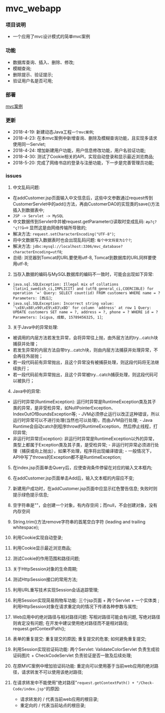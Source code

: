 # mvc_webapp


### 项目说明
 - 一个应用了mvc设计模式的简单mvc案例
 
### 功能
 - 数据库查询、插入、删除、修改;
 - 模糊查询;
 - 删除提示、验证提示;
 - 验证用户名是否可用;


### 部署

[mvc案例](http://47.106.11.169:8080/mvcapp/index.jsp)
 
### 更新

 - 2018-4-19: 新建动态Java工程`一个mvc案例`;
 - 2018-4-23: 在本mvc案例中新增查询、删除及模糊查询功能，且实现多请求使用同一Servlet;
 - 2018-4-24: 增加新建用户功能，用户信息修改功能，用户名验证功能;
 - 2018-4-30: 测试了Cookie相关的API，实现自动登录和显示最近浏览商品;
 - 2018-5-20: 完成了网络书店的登录与注册功能，下一步是完善管理员功能;

### issues

 1. 中文乱码问题: 
   - 在addCustomer.jsp页面输入中文信息后，这些中文参数通过request传到CustomerServlet中的add()方法，再由CustomerDAO的实现类的save()方法插入到数据表中;
   - `JSP -> Servlet -> MySQL`
   - 中文数据传到Servlet中并被request.getParameter()读取时变成乱码: `æµ?ç?°ç??å¤®` 显然这是由网络传输所导致的;
   - 解决方法: `request.setCharacterEncoding("UTF-8")`;
   - 将中文数据写入数据表时也会出现乱码问题: `每个中文将变为1个?`;
   - 解决方法: `jdbc:mysql://localhost:3306/mvc_database?characterEncoding=utf8`;
   - 总结: 浏览器到Tomcat的URL要使用utf-8, Tomcat到数据库的URL同样要使用utf-8;
 
 2. 当存入数据的编码与MySQL数据库的编码不一致时，可能会出现如下异常:
   - `java.sql.SQLException: Illegal mix of collations (latin1_swedish_ci,IMPLICIT) and (utf8_general_ci,COERCIBLE) for operation '=' Query: SELECT count(id) FROM customers WHERE name = ? Parameters: [西瓜]`;
   - `java.sql.SQLException: Incorrect string value: '\xE6\x88\x90\xE9\x83\xBD' for column 'address' at row 1 Query: UPDATE customers SET name = ?, address = ?, phone = ? WHERE id = ? Parameters: [xigua, 成都, 15789456325, 1]`;
   
 3. 关于Java中的异常处理:
   - 被调用的内层方法若发生异常，会将异常往上抛，由外层方法的try...catch块捕获并处理；
   - 若发生异常的内层方法自带try...catch块，则由内层方法捕获并处理异常，不会再往外层抛；
   - 若一段代码前有异常抛出，且这个异常没有被捕获处理，则这段代码将无法继续执行；
   - 若一段代码前有异常抛出，且这个异常被try...catch捕获处理，则这段代码可以被执行；
   
 4. Java中的异常: 
   - 运行时异常(RuntimeException): 运行时异常是RuntimeException类及其子类的异常，是非受检异常，如NullPointerException、IndexOutOfBoundsException等;
    - JVM必须停止运行以改正这种错误，所以运行时异常可以不进行处理(当然也可以处理)，而由JVM自行处理;
    - Java Runtime会自动catch到程序throw的RuntimeException，然后停止线程，打印异常;
   - 非运行时异常(Exception): 非运行时异常是RuntimeException以外的异常，类型上都属于Exception类及其子类，是受检异常;
    - 非运行时异常必须进行处理（捕获或向上抛出），如果不处理，程序将出现编译错误;
    - 一般情况下，API中写了throws的Exception都不是RuntimeException;  
   
 5. 在index.jsp页面单击Query后，应使查询条件停留在对应的输入文本框内;
 
 6. 在addCustomer.jsp页面单击Add后，输入文本框的内容应不变;
 
 7. 新建用户成功时，在addCustomer.jsp页面中应显示红色警告信息; 失败时则提示绿色提示信息;
 
 8. 空字符串是""，会创建一个对象，有内存空间；而null，不会创建对象，没有内存空间
 
 9. String.trim()方法remove字符串的首尾空白字符 (leading and trailing whitespace);
 
 10. 利用Cookie实现自动登录;
 
 11. 利用Cookie显示最近浏览商品;
 
 12. 测试Cookie的作用范围和路径问题;
 
 13. 关于HttpSession对象的生命周期;
 
 14. 测试HttpSession接口的常用方法;
 
 15. 利用URL重写技术实现Session会话追踪管理;
 
 16. 利用Session实现简易购物车功能: 三个jsp页面 + 两个Servlet + 一个实体类 ; 利用HttpSession对象在请求重定向的情况下传递各种参数与属性;
 
 17. Web应用中的绝对路径与相对路径问题: 写相对路径可能会有问题, 写绝对路径则肯定没有问题; 在开发中建议使用绝对路径而不是相对路径; request.getContextPath();
 
 18. 表单的重复提交: 重复提交的原因; 重复提交的危害; 如何避免重复提交;
 
 19. 利用Session实现验证码功能: 两个Servlet: ValidateColorServlet 负责生成验证码图片 + CheckCodeServlet 负责验证是否一致及后续处理;
 
 20. 在原MVC案例中增加验证码功能: 重定向可以使用基于当前web应用的绝对路径，请求转发不可以使用该绝对路径;
 
 21. 在请求转发中不能使用"绝对路径"`request.getContextPath() + "/Check-Code/index.jsp"`的原因: 
     - 请求转发的  / 代表当前web应用的根目录;
     - 重定向的 / 代表当前站点的根目录;
     